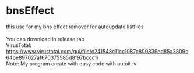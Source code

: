 # bnsEffect
this use for my bns effect remover for autoupdate listfiles<br>
<br>
You can download in release tab<br>
VirusTotal: https://www.virustotal.com/gui/file/c241548c11cc1087c809839ed85a3809c64be897027af670375585d8f97bccc1/<br>
Note: My program create with easy code with autoit :v<br>
